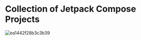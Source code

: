 <h1>Collection of Jetpack Compose  Projects </h1>


![ea1442f28b3c3b39](https://user-images.githubusercontent.com/80918746/130344286-f39c3d1c-12c7-4ec7-8204-bfaf302b3587.png)


